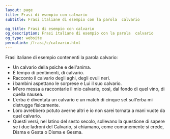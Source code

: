 ```yaml
---
layout: page
title: Frasi di esempio con calvario 
subtitle: Frasi italiane di esempio con la parola  calvario

og_title: Frasi di esempio con calvario 
og_description: Frasi italiane di esempio con la parola  calvario
og_type: website
permalink: /frasi/c/calvario.html
---
```


Frasi italiane di esempio contenenti la parola calvario:


- Un calvario della psiche e dell'anima.
- È tempo di pentimenti, di calvario.
- Racconto il calvario degli aghi, degli ovuli neri.
- i bambini aspettano le sorprese e Lui il suo calvario.
- M'ero messa a raccontarle il mio calvario, così, dal fondo di quel vino, di quella nausea.
- L’erba è diventata un calvario e un match di cinque set sull’erba mi distrugge fisicamente.
- Loro avrebbero potuto averne altri e io non sarei tornata a mani vuote da quel calvario.
- Questi versi, nel latino del sesto secolo, sollevano la questione di sapere se i due ladroni del Calvario, si chiamano, come comunemente si crede, Disma e Gesta o Disma e Gesma.
